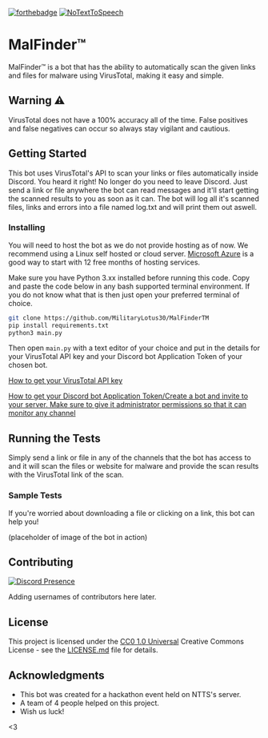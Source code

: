 [![forthebadge](http://forthebadge.com/images/badges/built-with-love.svg)](https://github.com/MilitaryLotus30/MalFinderTM/)
[![NoTextToSpeech](https://dcbadge.vercel.app/api/server/ntts)](https://discord.gg/ntts)

# MalFinder™

MalFinder™ is a bot that has the ability to automatically scan the given links and files for malware using VirusTotal, making it easy and simple.

## Warning ⚠️

VirusTotal does not have a 100% accuracy all of the time. False positives and false negatives can occur so always stay vigilant and cautious.

## Getting Started

This bot uses VirusTotal's API to scan your links or files automatically inside Discord. You heard it right! No longer do you need to leave Discord. Just send a link or file anywhere the bot can read messages and it'll start getting the scanned results to you as soon as it can. The bot will log all it's scanned files, links and errors into a file named log.txt and will print them out aswell.

### Installing

You will need to host the bot as we do not provide hosting as of now. We recommend using a Linux self hosted or cloud server. [Microsoft Azure](<https://azure.microsoft.com/en-us/free/search/>) is a good way to start with 12 free months of hosting services.

Make sure you have Python 3.xx installed before running this code. Copy and paste the code below in any bash supported terminal environment. If you do not know what that is then just open your preferred terminal of choice.

```bash
git clone https://github.com/MilitaryLotus30/MalFinderTM
pip install requirements.txt
python3 main.py
```

Then open `main.py` with a text editor of your choice and put in the details for your VirusTotal API key and your Discord bot Application Token of your chosen bot.

[How to get your VirusTotal API key](<https://youtu.be/9ftKViq71eQ>)

[How to get your Discord bot Application Token/Create a bot and invite to your server. Make sure to give it administrator permissions so that it can monitor any channel](<https://youtu.be/4XswiJ1iUaw>)

## Running the Tests

Simply send a link or file in any of the channels that the bot has access to and it will scan the files or website for malware and provide the scan results with the VirusTotal link of the scan.

### Sample Tests

If you're worried about downloading a file or clicking on a link, this bot can help you!

(placeholder of image of the bot in action)

## Contributing
[![Discord Presence](https://discordlookup.mesavirep.xyz/v1/user/591534252307513347)](https://discord.com/users/591534252307513347)

Adding usernames of contributors here later.

## License

This project is licensed under the [CC0 1.0 Universal](LICENSE.md) Creative Commons License - see the [LICENSE.md](LICENSE.md) file for details.

## Acknowledgments

- This bot was created for a hackathon event held on NTTS's server.
- A team of 4 people helped on this project.
- Wish us luck!

<3
